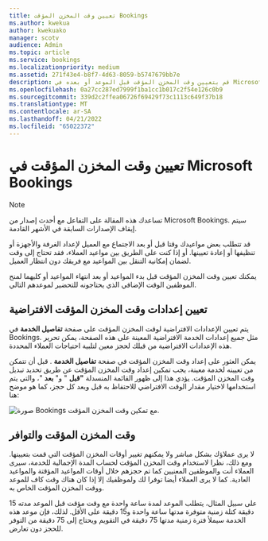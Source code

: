 ```yaml
---
title: تعيين وقت المخزن المؤقت Bookings
ms.author: kwekua
author: kwekuako
manager: scotv
audience: Admin
ms.topic: article
ms.service: bookings
ms.localizationpriority: medium
ms.assetid: 271f43e4-b8f7-4d63-8059-b5747679bb7e
description: قم بتعيين وقت المخزن المؤقت قبل الموعد أو بعده في Microsoft Bookings للسماح بالوقت لتنظيف المعدات أو إعادة تعيينها.
ms.openlocfilehash: 0a27cc287ed7999f1ba1cc1b017c2f54e126c0b9
ms.sourcegitcommit: 339d2c2ffea06726f69429f73c1113c649f37b18
ms.translationtype: MT
ms.contentlocale: ar-SA
ms.lasthandoff: 04/21/2022
ms.locfileid: "65022372"
---
```

# <a name="set-buffer-time-in-microsoft-bookings"></a>تعيين وقت المخزن المؤقت في Microsoft Bookings

> [!NOTE]
> تساعدك هذه المقالة على التفاعل مع أحدث إصدار من Microsoft Bookings. سيتم إيقاف الإصدارات السابقة في الأشهر القادمة.

قد تتطلب بعض مواعيدك وقتا قبل أو بعد الاجتماع مع العميل لإعداد الغرفة والأجهزة أو تنظيفها أو إعادة تعيينها. أو إذا كنت على الطريق بين مواعيد العملاء، فقد تحتاج إلى وقت لضمان إمكانية التنقل بين المواعيد مع فريقك دون انتظار العميل.

يمكنك تعيين وقت المخزن المؤقت قبل بدء المواعيد أو بعد انتهاء المواعيد أو كليهما لمنح الموظفين الوقت الإضافي الذي يحتاجونه للتحضير لموعدهم التالي.

## <a name="set-buffer-time-defaults"></a>تعيين إعدادات وقت المخزن المؤقت الافتراضية

يتم تعيين الإعدادات الافتراضية لوقت المخزن المؤقت على صفحة **تفاصيل الخدمة** في Bookings. مثل جميع إعدادات الخدمة الافتراضية المعينة على هذه الصفحة، يمكن تحرير هذه الإعدادات الافتراضية من قبلك لحجز معين لتلبية احتياجات العملاء المحددة.

يمكن العثور على إعداد وقت المخزن المؤقت في صفحة **تفاصيل الخدمة** . قبل أن تتمكن من تعيينه لخدمة معينة، يجب تمكين إعداد وقت المخزن المؤقت عن طريق تحديد تبديل وقت المخزن المؤقت. يؤدي هذا إلى ظهور القائمة المنسدلة **"قبل** " و" **بعد** "، والتي يتم استخدامها لاختيار مقدار الوقت الافتراضي للاحتفاظ به قبل وبعد كل حجز، كما هو موضح هنا:

   ![صورة Bookings مع تمكين وقت المخزن المؤقت.](../media/bookings-buffertime.png)

<!--## Buffer time and appointment timing

To avoid confusion about when customers expect to meet with you, Bookings shows buffer time and actual appointment time (the time your customers expect to meet with you) on your calendar, and in email confirmations and reminders to relevant staff. For example, below is what you’d see in Bookings for an appointment with a customer that includes 15 minutes of pre-appointment buffer time.

Note that the event itself (on the left in the image below) shows lighter shading for the buffer time and darker shading for the actual customer appointment. The appointment call-out (which is opened when you select the event) specifically states that the appointment is from 9:00AM to 10:00AM with Katie Jordan and includes 15 minutes of buffer time before the appointment and 0 minutes after the appointment. Confirmations and reminders to staff similarly reference specific buffer and appointment time while the customer would only get confirmations and reminders that reference a 9:00AM to 10:00AM appointment time.

   ![Image of Bookings appointment call-out with buffer time showing.](../media/bookings-buffertime-callout.png)
-->

## <a name="buffer-time-and-availability"></a>وقت المخزن المؤقت والتوافر

لا يرى عملاؤك بشكل مباشر ولا يمكنهم تغيير أوقات المخزن المؤقت التي قمت بتعيينها. ومع ذلك، نظرا لاستخدام وقت المخزن المؤقت لحساب المدة الإجمالية للخدمة، سيرى العملاء أنت والموظفين المعنيين كما تم حجزهم خلال أوقات المواعيد المؤقتة والمواعيد العادية. كما لا يرى العملاء أيضا توفرا لك ولموظفيك إلا إذا كان هناك وقت كاف للموعد ووقت المخزن المؤقت الخاص به.

على سبيل المثال، يتطلب الموعد لمدة ساعة واحدة مع وقت مؤقت قبل الموعد مدته 15 دقيقة كتلة زمنية متوفرة مدتها ساعة واحدة و15 دقيقة على الأقل. لذلك، فإن موعد هذه الخدمة سيملأ فترة زمنية مدتها 75 دقيقة في التقويم ويحتاج إلى 75 دقيقة من التوفر للحجز دون تعارض.
